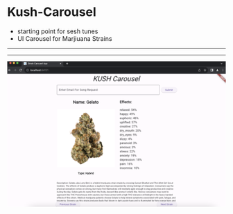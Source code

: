 # Kush-Carousel
* starting point for sesh tunes
* UI Carousel for Marjiuana Strains
--------------
-------
![alt text](https://github.com/cabmeron/Kush-Carousel/blob/main/example.png)
